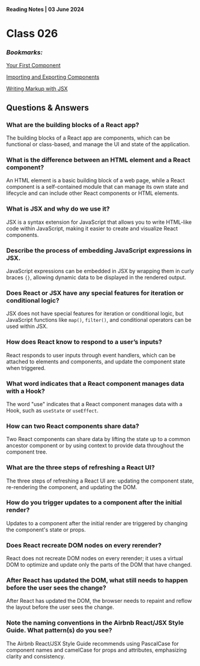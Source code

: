 **Reading Notes | 03 June 2024**

# Class 026

### *Bookmarks:*
[Your First Component](https://react.dev/learn/your-first-component)  

[Importing and Exporting Components](https://react.dev/learn/importing-and-exporting-components)  

[Writing Markup with JSX](https://react.dev/learn/writing-markup-with-jsx)

## **Questions & Answers**  
### What are the building blocks of a React app?
The building blocks of a React app are components, which can be functional or class-based, and manage the UI and state of the application.

### What is the difference between an HTML element and a React component?
An HTML element is a basic building block of a web page, while a React component is a self-contained module that can manage its own state and lifecycle and can include other React components or HTML elements.

### What is JSX and why do we use it?
JSX is a syntax extension for JavaScript that allows you to write HTML-like code within JavaScript, making it easier to create and visualize React components.

### Describe the process of embedding JavaScript expressions in JSX.
JavaScript expressions can be embedded in JSX by wrapping them in curly braces `{}`, allowing dynamic data to be displayed in the rendered output.

### Does React or JSX have any special features for iteration or conditional logic?
JSX does not have special features for iteration or conditional logic, but JavaScript functions like `map()`, `filter()`, and conditional operators can be used within JSX.

### How does React know to respond to a user’s inputs?
React responds to user inputs through event handlers, which can be attached to elements and components, and update the component state when triggered.

### What word indicates that a React component manages data with a Hook?
The word "use" indicates that a React component manages data with a Hook, such as `useState` or `useEffect`.

### How can two React components share data?
Two React components can share data by lifting the state up to a common ancestor component or by using context to provide data throughout the component tree.

### What are the three steps of refreshing a React UI?
The three steps of refreshing a React UI are: updating the component state, re-rendering the component, and updating the DOM.

### How do you trigger updates to a component after the initial render?
Updates to a component after the initial render are triggered by changing the component's state or props.

### Does React recreate DOM nodes on every rerender?
React does not recreate DOM nodes on every rerender; it uses a virtual DOM to optimize and update only the parts of the DOM that have changed.

### After React has updated the DOM, what still needs to happen before the user sees the change?
After React has updated the DOM, the browser needs to repaint and reflow the layout before the user sees the change.

### Note the naming conventions in the Airbnb React/JSX Style Guide. What pattern(s) do you see?
The Airbnb React/JSX Style Guide recommends using PascalCase for component names and camelCase for props and attributes, emphasizing clarity and consistency.

